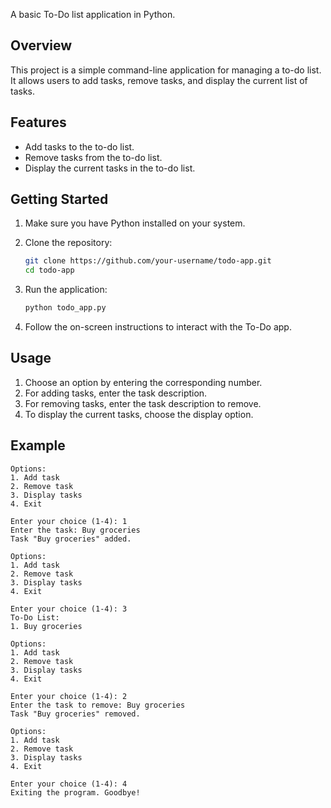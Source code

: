 A basic To-Do list application in Python.

## Overview

This project is a simple command-line application for managing a to-do list. It allows users to add tasks, remove tasks, and display the current list of tasks.

## Features

- Add tasks to the to-do list.
- Remove tasks from the to-do list.
- Display the current tasks in the to-do list.

## Getting Started

1. Make sure you have Python installed on your system.
2. Clone the repository:

    ```bash
    git clone https://github.com/your-username/todo-app.git
    cd todo-app
    ```

3. Run the application:

    ```bash
    python todo_app.py
    ```

4. Follow the on-screen instructions to interact with the To-Do app.

## Usage

1. Choose an option by entering the corresponding number.
2. For adding tasks, enter the task description.
3. For removing tasks, enter the task description to remove.
4. To display the current tasks, choose the display option.

## Example

```plaintext
Options:
1. Add task
2. Remove task
3. Display tasks
4. Exit

Enter your choice (1-4): 1
Enter the task: Buy groceries
Task "Buy groceries" added.

Options:
1. Add task
2. Remove task
3. Display tasks
4. Exit

Enter your choice (1-4): 3
To-Do List:
1. Buy groceries

Options:
1. Add task
2. Remove task
3. Display tasks
4. Exit

Enter your choice (1-4): 2
Enter the task to remove: Buy groceries
Task "Buy groceries" removed.

Options:
1. Add task
2. Remove task
3. Display tasks
4. Exit

Enter your choice (1-4): 4
Exiting the program. Goodbye!

